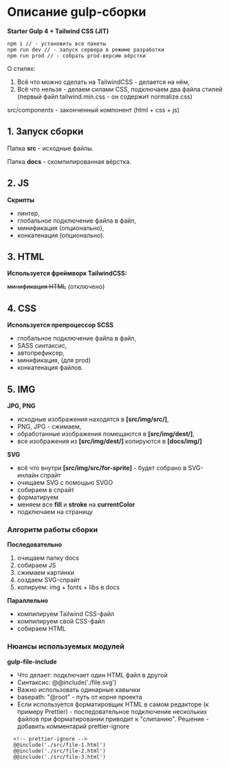 # Описание gulp-сборки

**Starter Gulp 4 + Tailwind CSS (JIT)**

```
npm i // - установить все пакеты
npm run dev // - запуск сервера в режиме разработки
npm run prod // - собрать prod-версию вёрстки
```

О стилях:

1. Всё что можно сделать на TailwindCSS - делается на нём,
2. Всё что нельзя - делаем силами CSS, подключаем два файла стилей (первый файл tailwind.min.css - он содержит normalize.css)

src/components - законченный компонент (html + css + js)

## 1. Запуск сборки

Папка **src** - исходные файлы.

Папка **docs** - скомпилированная вёрстка.

## 2. JS

**Скрипты**

- линтер,
- глобальное подключение файла в файл,
- минификация (опционально),
- конкатенация (опционально).

## 3. HTML

**Используется фреймворк TailwindCSS:**

~~минификация HTML~~ (отключено)

## 4. CSS

**Используется препроцессор SCSS**

- глобальное подключение файла в файл,
- SASS синтаксис,
- автопрефиксер,
- минификация, (для prod)
- конкатенация файлов.

## 5. IMG

**JPG, PNG**

- исходные изображения находятся в **[src/img/src/]**,
- PNG, JPG - сжимаем,
- обработанные изображения помещаются в **[src/img/dest/]**,
- все изображения из **[src/img/dest/]** копируются в **[docs/img/]**

**SVG**

- всё что внутри **[src/img/src/for-sprite]** - будет собрано в SVG-инлайн спрайт
- очищаем SVG с помощью SVGO
- собираем в спрайт
- форматируем
- меняем все **fill** и **stroke** на **currentColor**
- подключаем на страницу

### Алгоритм работы сборки

**Последовательно**

1. очищаем папку docs
2. собираем JS
3. сжимаем картинки
4. создаем SVG-спрайт
5. копируем: img + fonts + libs в docs

**Параллельно**

- компилируем Tailwind CSS-файл
- компилируем свой CSS-файл
- собираем HTML

### Нюансы используемых модулей

**gulp-file-include**

- Что делает: подключает один HTML файл в другой
- Синтаксис: @@include('./file.svg')
- Важно использовать одинарные кавычки
- basepath: "@root" - путь от корня проекта
- Если используется форматировщик HTML в самом редакторе (к примеру Prettier) - последовательное подключение нескольких файлов при форматировании приводит к "слипанию". Решение - добавить комментарий prettier-ignore

```
  <!-- prettier-ignore -->
  @@include('./src/file-1.html')
  @@include('./src/file-2.html')
  @@include('./src/file-3.html')
```
